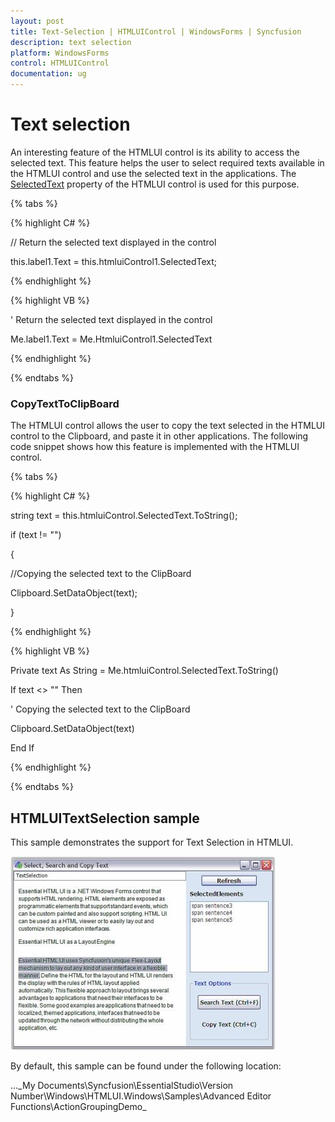 ```yaml
---
layout: post
title: Text-Selection | HTMLUIControl | WindowsForms | Syncfusion
description: text selection
platform: WindowsForms
control: HTMLUIControl
documentation: ug
---
```


# Text selection

An interesting feature of the HTMLUI control is its ability to access the selected text. This feature helps the user to select required texts available in the HTMLUI control and use the selected text in the applications. The [SelectedText](https://help.syncfusion.com/cr/windowsforms/Syncfusion.HTMLUI.Windows~Syncfusion.Windows.Forms.HTMLUI.HTMLUIControl~SelectedText.html) property of the HTMLUI control is used for this purpose.


{% tabs %}

{% highlight C# %}



// Return the selected text displayed in  the control

this.label1.Text = this.htmluiControl1.SelectedText;  

{% endhighlight %}

{% highlight VB %}



' Return the selected text displayed in the control

Me.label1.Text = Me.HtmluiControl1.SelectedText

{% endhighlight %}

{% endtabs %}

### CopyTextToClipBoard

The HTMLUI control allows the user to copy the text selected in the HTMLUI control to the Clipboard, and paste it in other applications. The following code snippet shows how this feature is implemented with the HTMLUI control.

{% tabs %}

{% highlight C# %}



string text = this.htmluiControl.SelectedText.ToString();

if (text != "")

{

//Copying the selected text to the ClipBoard

Clipboard.SetDataObject(text);

}  

{% endhighlight %}

{% highlight VB %}



Private text As String = Me.htmluiControl.SelectedText.ToString()

If text <> "" Then



' Copying the selected text to the ClipBoard

Clipboard.SetDataObject(text)

End If

{% endhighlight %}

{% endtabs %}

## HTMLUITextSelection sample

This sample demonstrates the support for Text Selection in HTMLUI.



![HTMLUIControl supports text selection](Text-Selection_images/Text-Selection_img1.jpeg)





By default, this sample can be found under the following location:

...\_My Documents\Syncfusion\EssentialStudio\Version Number\Windows\HTMLUI.Windows\Samples\Advanced Editor Functions\ActionGroupingDemo_



